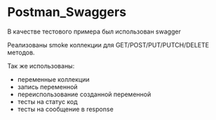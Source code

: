 # Postman_Swaggers
В качестве тестового примера был использован swagger

Реализованы smoke коллекции для GET/POST/PUT/PUTCH/DELETE методов.

Так же использованы:
- переменные коллекции 
- запись переменной 
- переиспользование созданной переменной
- тесты на статус код
- тесты на сообщение в response
